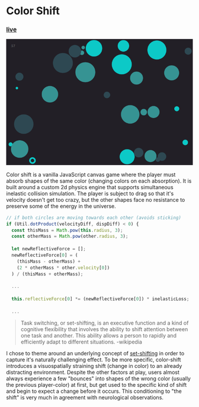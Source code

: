 # Color Shift
### [live](peterfonseca.gq/color-shift)

![screenshot][screenshot]

Color shift is a vanilla JavaScript canvas game where the player must absorb shapes of the same color (changing colors on each absorption). It is built around a custom 2d physics engine that supports simultaneous inelastic collision simulation. The player is subject to drag so that it's velocity doesn't get too crazy, but the other shapes face no resistance to preserve some of the energy in the universe.

```javascript
// if both circles are moving towards each other (avoids sticking)
if (Util.dotProduct(velocityDiff, dispDiff) < 0) {
  const thisMass = Math.pow(this.radius, 3);
  const otherMass = Math.pow(other.radius, 3);

  let newReflectiveForce = [];
  newReflectiveForce[0] = (
    (thisMass - otherMass) +
    (2 * otherMass * other.velocity[0])
  ) / (thisMass + otherMass);

  ...

  this.reflectiveForce[0] *= (newReflectiveForce[0]) * inelasticLoss;

  ...
```
> Task switching, or set-shifting, is an executive function and a kind of cognitive flexibility that involves the ability to shift attention between one task and another. This ability allows a person to rapidly and efficiently adapt to different situations.
-wikipedia

I chose to theme around an underlying concept of [set-shifting](http://www.nature.com/neuro/journal/v1/n1/abs/nn0598_80.html) in order to capture it's naturally challenging effect. To be more specific, color-shift introduces a visuospatially straining shift (change in color) to an already distracting environment. Despite the other factors at play, users almost always experience a few "bounces" into shapes of the wrong color (usually the previous player-color) at first, but get used to the specific kind of shift and begin to expect a change before it occurs. This conditioning to "the shift" is very much in agreement with neurological observations.

[screenshot]: docs/color-shift-screenshot.png "screenshot"
